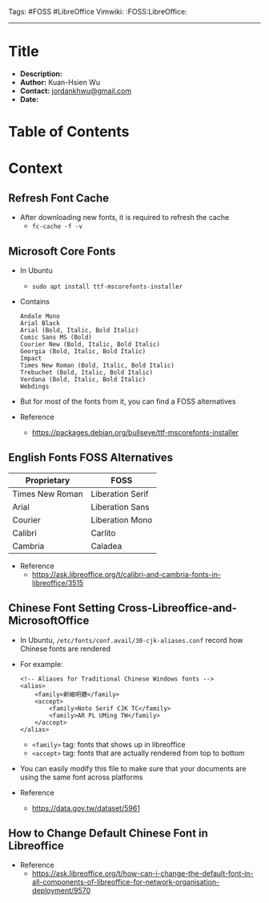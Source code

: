 Tags: #FOSS #LibreOffice
Vimwiki: :FOSS:LibreOffice:

______________________________________________________________________

# Title

- __Description:__
- __Author:__ Kuan-Hsien Wu
- __Contact:__ jordankhwu@gmail.com
- __Date:__

# Table of Contents

# Context

## Refresh Font Cache

- After downloading new fonts, it is required to refresh the cache
  - `fc-cache -f -v`

## Microsoft Core Fonts

- In Ubuntu

  - `sudo apt install ttf-mscorefonts-installer`

- Contains

  ```
  Andale Mono
  Arial Black
  Arial (Bold, Italic, Bold Italic)
  Comic Sans MS (Bold)
  Courier New (Bold, Italic, Bold Italic)
  Georgia (Bold, Italic, Bold Italic)
  Impact
  Times New Roman (Bold, Italic, Bold Italic)
  Trebuchet (Bold, Italic, Bold Italic)
  Verdana (Bold, Italic, Bold Italic)
  Webdings
  ```

- But for most of the fonts from it, you can find a FOSS alternatives

- Reference

  - https://packages.debian.org/bullseye/ttf-mscorefonts-installer

## English Fonts FOSS Alternatives

| Proprietary     | FOSS             |
| --------------- | ---------------- |
| Times New Roman | Liberation Serif |
| Arial           | Liberation Sans  |
| Courier         | Liberation Mono  |
| Calibri         | Carlito          |
| Cambria         | Caladea          |

- Reference
  - https://ask.libreoffice.org/t/calibri-and-cambria-fonts-in-libreoffice/3515

## Chinese Font Setting Cross-Libreoffice-and-MicrosoftOffice

- In Ubuntu, `/etc/fonts/conf.avail/30-cjk-aliases.conf` record how Chinese fonts are rendered

- For example:

  ```
  <!-- Aliases for Traditional Chinese Windows fonts -->
  <alias>
      <family>新細明體</family>
      <accept>
          <family>Noto Serif CJK TC</family>
          <family>AR PL UMing TW</family>
      </accept>
  </alias>
  ```

  - `<family>` tag: fonts that shows up in libreoffice
  - `<accept>` tag: fonts that are actually rendered from top to bottom

- You can easily modify this file to make sure that your documents are using the same font across platforms

- Reference

  - https://data.gov.tw/dataset/5961

## How to Change Default Chinese Font in Libreoffice

- Reference
  - https://ask.libreoffice.org/t/how-can-i-change-the-default-font-in-all-components-of-libreoffice-for-network-organisation-deployment/9570
